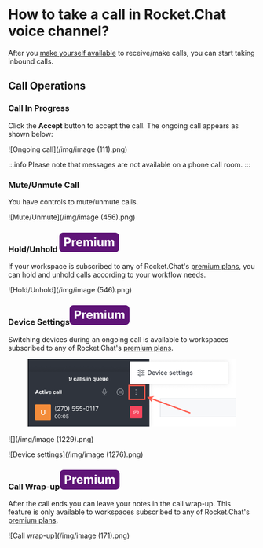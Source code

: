 # How to take a call in Rocket.Chat voice channel?

After you [make yourself available](how-to-make-myself-available-to-accept-calls.md) to receive/make calls, you can start taking inbound calls.

## **Call Operations**

### **Call In Progress**

Click the **Accept** button to accept the call. The ongoing call appears as shown below:

![Ongoing call](/img/image (111).png)

:::info
Please note that messages are not available on a phone call room.
:::

### Mute/Unmute Call

You have controls to mute/unmute calls.

![Mute/Unmute](/img/image (456).png)

### Hold/Unhold ![](/img/Premium.svg)

If your workspace is subscribed to any of Rocket.Chat's [premium plans](../../../readme/our-plans.md), you can hold and unhold calls according to your workflow needs.

![Hold/Unhold](/img/image (546).png)

### Device Settings![](/img/Premium.svg)

Switching devices during an ongoing call is available to workspaces subscribed to any of Rocket.Chat's [premium plans](../../../readme/our-plans.md).

<figure><img src="/img/image (1229).png" alt=""></img><figcaption></figcaption></figure>

![](/img/image (1229).png)

![Device settings](/img/image (1276).png)

### Call Wrap-up![](/img/Premium.svg)

After the call ends you can leave your notes in the call wrap-up. This feature is only available to workspaces subscribed to any of Rocket.Chat's [premium plans](../../../readme/our-plans.md).

![Call wrap-up](/img/image (171).png)
